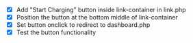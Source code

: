 - [x] Add "Start Charging" button inside link-container in link.php
- [x] Position the button at the bottom middle of link-container
- [x] Set button onclick to redirect to dashboard.php
- [x] Test the button functionality
